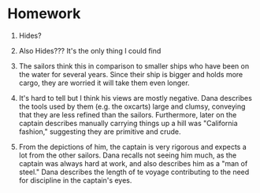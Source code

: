 

# Homework
1. Hides?
2. Also Hides??? It's the only thing I could find

4. The sailors think this in comparison to smaller ships who have been on the water for several years. Since their ship is bigger and holds more cargo, they are worried it will take them even longer.
5. It's hard to tell but I think his views are mostly negative. Dana describes the tools used by them (e.g. the oxcarts) large and clumsy, conveying that they are less refined than the sailors. Furthermore, later on the captain describes manually carrying things up a hill was "California fashion," suggesting they are primitive and crude.
6. From the depictions of him, the captain is very rigorous and expects a lot from the other sailors. Dana recalls not seeing him much, as the captain was always hard at work, and also describes him as a "man of steel." Dana describes the length of te voyage contributing to the need for discipline in the captain's eyes.